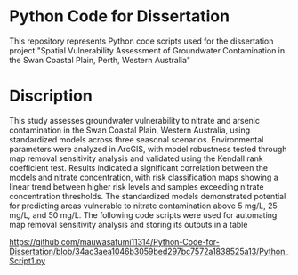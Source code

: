 # Python Code for Dissertation
This repository represents Python code scripts used for the dissertation project "Spatial Vulnerability Assessment of Groundwater Contamination in the Swan Coastal Plain, Perth, Western Australia"

# Discription
This study assesses groundwater vulnerability to nitrate and arsenic contamination in the Swan Coastal Plain, Western Australia, using standardized models across three seasonal scenarios. Environmental parameters were analyzed in ArcGIS, with model robustness tested through map removal sensitivity analysis and validated using the Kendall rank coefficient test. Results indicated a significant correlation between the models and nitrate concentration, with risk classification maps showing a linear trend between higher risk levels and samples exceeding nitrate concentration thresholds. The standardized models demonstrated potential for predicting areas vulnerable to nitrate contamination above 5 mg/L, 25 mg/L, and 50 mg/L.
The following code scripts were used for automating map removal sensitivity analysis and storing its outputs in a table

https://github.com/mauwasafumi11314/Python-Code-for-Dissertation/blob/34ac3aea1046b3059bed297bc7572a1838525a13/Python_Script1.py
